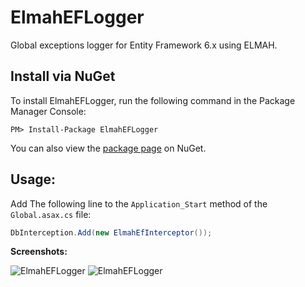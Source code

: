 ElmahEFLogger
=======
Global exceptions logger for Entity Framework 6.x using ELMAH.



Install via NuGet
-----------------
To install ElmahEFLogger, run the following command in the Package Manager Console:

```
PM> Install-Package ElmahEFLogger
```

You can also view the [package page](http://www.nuget.org/packages/ElmahEFLogger/) on NuGet.



Usage:
-----------------
Add The following line to the `Application_Start` method of the `Global.asax.cs` file:

```csharp
DbInterception.Add(new ElmahEfInterceptor());
```


**Screenshots:**

![ElmahEFLogger](https://raw.githubusercontent.com/VahidN/ElmahEFLogger/master/Images/elmahef01.png)
![ElmahEFLogger](https://raw.githubusercontent.com/VahidN/ElmahEFLogger/master/Images/elmahef02.png)
